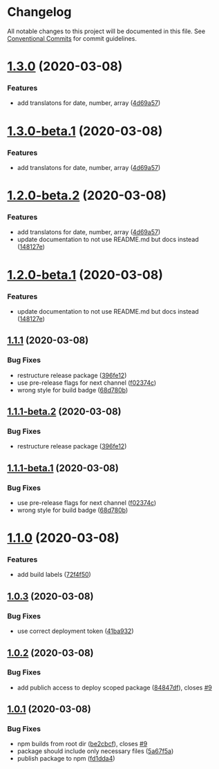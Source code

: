 # Changelog

All notable changes to this project will be documented in this file. See
[Conventional Commits](https://conventionalcommits.org) for commit guidelines.

# [1.3.0](https://github.com/steven-r/yup-i18n-de/compare/v1.2.0...v1.3.0) (2020-03-08)


### Features

* add translatons for date, number, array ([4d69a57](https://github.com/steven-r/yup-i18n-de/commit/4d69a574c5f3d303a2f315c7ba4553993ca4e490))

# [1.3.0-beta.1](https://github.com/steven-r/yup-i18n-de/compare/v1.2.0...v1.3.0-beta.1) (2020-03-08)


### Features

* add translatons for date, number, array ([4d69a57](https://github.com/steven-r/yup-i18n-de/commit/4d69a574c5f3d303a2f315c7ba4553993ca4e490))

# [1.2.0-beta.2](https://github.com/steven-r/yup-i18n-de/compare/v1.2.0-beta.1...v1.2.0-beta.2) (2020-03-08)

### Features

* add translatons for date, number, array ([4d69a57](https://github.com/steven-r/yup-i18n-de/commit/4d69a574c5f3d303a2f315c7ba4553993ca4e490))
* update documentation to not use README.md but docs instead ([148127e](https://github.com/steven-r/yup-i18n-de/commit/148127e8f52631d5ac561b8a90525bd2ab3cd069))

# [1.2.0-beta.1](https://github.com/steven-r/yup-i18n-de/compare/v1.1.1-beta.2...v1.2.0-beta.1) (2020-03-08)


### Features

* update documentation to not use README.md but docs instead ([148127e](https://github.com/steven-r/yup-i18n-de/commit/148127e8f52631d5ac561b8a90525bd2ab3cd069))

## [1.1.1](https://github.com/steven-r/yup-i18n-de/compare/v1.1.0...v1.1.1) (2020-03-08)


### Bug Fixes

* restructure release package ([396fe12](https://github.com/steven-r/yup-i18n-de/commit/396fe12cb7ccc088c19e9d49d443732cfbc1e9ff))
* use pre-release flags for next channel ([f02374c](https://github.com/steven-r/yup-i18n-de/commit/f02374ca1c3a36b68f47de805bb26e5c2732f3a7))
* wrong style for build badge ([68d780b](https://github.com/steven-r/yup-i18n-de/commit/68d780bc9cd704f664bf0a6c41ef56a9bfd6c990))

## [1.1.1-beta.2](https://github.com/steven-r/yup-i18n-de/compare/v1.1.1-beta.1...v1.1.1-beta.2) (2020-03-08)


### Bug Fixes

* restructure release package ([396fe12](https://github.com/steven-r/yup-i18n-de/commit/396fe12cb7ccc088c19e9d49d443732cfbc1e9ff))

## [1.1.1-beta.1](https://github.com/steven-r/yup-i18n-de/compare/v1.1.0...v1.1.1-beta.1) (2020-03-08)


### Bug Fixes

* use pre-release flags for next channel ([f02374c](https://github.com/steven-r/yup-i18n-de/commit/f02374ca1c3a36b68f47de805bb26e5c2732f3a7))
* wrong style for build badge ([68d780b](https://github.com/steven-r/yup-i18n-de/commit/68d780bc9cd704f664bf0a6c41ef56a9bfd6c990))

# [1.1.0](https://github.com/steven-r/yup-i18n-de/compare/v1.0.3...v1.1.0) (2020-03-08)


### Features

* add build labels ([72f4f50](https://github.com/steven-r/yup-i18n-de/commit/72f4f50841ed31f27065b12896d905a15e6db40f))

## [1.0.3](https://github.com/steven-r/yup-i18n-de/compare/v1.0.2...v1.0.3) (2020-03-08)


### Bug Fixes

* use correct deployment token ([41ba932](https://github.com/steven-r/yup-i18n-de/commit/41ba932e67e8993bda9f908d81a81029238bd076))

## [1.0.2](https://github.com/steven-r/yup-i18n-de/compare/v1.0.1...v1.0.2) (2020-03-08)


### Bug Fixes

* add publich access to deploy scoped package ([84847df](https://github.com/steven-r/yup-i18n-de/commit/84847dfcacc6ad8d1fb773e2bf9dd07fa286c28a)), closes [#9](https://github.com/steven-r/yup-i18n-de/issues/9)

## [1.0.1](https://github.com/steven-r/yup-i18n-de/compare/v1.0.0...v1.0.1) (2020-03-08)


### Bug Fixes

* npm builds from root dir ([be2cbcf](https://github.com/steven-r/yup-i18n-de/commit/be2cbcf5c868ff3d07aadd39f37101b306afeb6f)), closes [#9](https://github.com/steven-r/yup-i18n-de/issues/9)
* package should include only necessary files ([5a67f5a](https://github.com/steven-r/yup-i18n-de/commit/5a67f5a90e40d7e85e088148bb7b1a88d352b1e6))
* publish package to npm ([fd1dda4](https://github.com/steven-r/yup-i18n-de/commit/fd1dda4366deb882d0a411daa45ba9e4937d8831))
